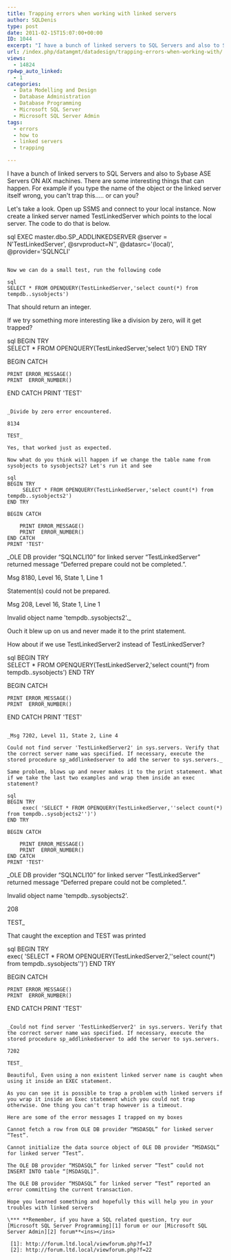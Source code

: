 ```yaml
---
title: Trapping errors when working with linked servers
author: SQLDenis
type: post
date: 2011-02-15T15:07:00+00:00
ID: 1044
excerpt: "I have a bunch of linked servers to SQL Servers and also to Sybase ASE Servers ON AIX machines. There are some interesting things that can happen. For example if you type the name of the object or the linked server itself wrong, you can't trap this.....&hellip;"
url: /index.php/datamgmt/datadesign/trapping-errors-when-working-with/
views:
  - 14824
rp4wp_auto_linked:
  - 1
categories:
  - Data Modelling and Design
  - Database Administration
  - Database Programming
  - Microsoft SQL Server
  - Microsoft SQL Server Admin
tags:
  - errors
  - how to
  - linked servers
  - trapping

---
```

I have a bunch of linked servers to SQL Servers and also to Sybase ASE Servers ON AIX machines. There are some interesting things that can happen. For example if you type the name of the object or the linked server itself wrong, you can't trap this….. or can you?

Let's take a look. Open up SSMS and connect to your local instance. Now create a linked server named TestLinkedServer which points to the local server. The code to do that is below.

sql
EXEC master.dbo.SP_ADDLINKEDSERVER @server = N'TestLinkedServer',
                                   @srvproduct=N'',
                                   @datasrc='(local)',
                                   @provider='SQLNCLI'
```

Now we can do a small test, run the following code

sql
SELECT * FROM OPENQUERY(TestLinkedServer,'select count(*) from tempdb..sysobjects')
```

That should return an integer.

If we try something more interesting like a division by zero, will it get trapped?

sql
BEGIN TRY	
	 SELECT * FROM OPENQUERY(TestLinkedServer,'select 1/0')
END TRY

BEGIN CATCH
	 
	PRINT ERROR_MESSAGE() 
	PRINT  ERROR_NUMBER()
END CATCH
PRINT 'TEST'
```

_Divide by zero error encountered.
  
8134
  
TEST_

Yes, that worked just as expected.
  
Now what do you think will happen if we change the table name from sysobjects to sysobjects2? Let's run it and see

sql
BEGIN TRY	
	 SELECT * FROM OPENQUERY(TestLinkedServer,'select count(*) from tempdb..sysobjects2')
END TRY

BEGIN CATCH
	 
	PRINT ERROR_MESSAGE() 
	PRINT  ERROR_NUMBER()
END CATCH
PRINT 'TEST'
```

_OLE DB provider “SQLNCLI10” for linked server “TestLinkedServer” returned message “Deferred prepare could not be completed.”.
  
Msg 8180, Level 16, State 1, Line 1
  
Statement(s) could not be prepared.
  
Msg 208, Level 16, State 1, Line 1
  
Invalid object name 'tempdb..sysobjects2'._

Ouch it blew up on us and never made it to the print statement.

How about if we use TestLinkedServer2 instead of TestLinkedServer?

sql
BEGIN TRY	
	 SELECT * FROM OPENQUERY(TestLinkedServer2,'select count(*) from tempdb..sysobjects')
END TRY

BEGIN CATCH
	 
	PRINT ERROR_MESSAGE() 
	PRINT  ERROR_NUMBER()
END CATCH
PRINT 'TEST'
```

_Msg 7202, Level 11, State 2, Line 4
  
Could not find server 'TestLinkedServer2' in sys.servers. Verify that the correct server name was specified. If necessary, execute the stored procedure sp_addlinkedserver to add the server to sys.servers._

Same problem, blows up and never makes it to the print statement. What if we take the last two examples and wrap them inside an exec statement?

sql
BEGIN TRY	
	 exec( 'SELECT * FROM OPENQUERY(TestLinkedServer,''select count(*) from tempdb..sysobjects2'')')
END TRY

BEGIN CATCH
	 
	PRINT ERROR_MESSAGE() 
	PRINT  ERROR_NUMBER()
END CATCH
PRINT 'TEST'
```

_OLE DB provider “SQLNCLI10” for linked server “TestLinkedServer” returned message “Deferred prepare could not be completed.”.
  
Invalid object name 'tempdb..sysobjects2'.
  
208
  
TEST_

That caught the exception and TEST was printed

sql
BEGIN TRY	
	 exec( 'SELECT * FROM OPENQUERY(TestLinkedServer2,''select count(*) from tempdb..sysobjects'')')
END TRY

BEGIN CATCH
	 
	PRINT ERROR_MESSAGE() 
	PRINT  ERROR_NUMBER()
END CATCH
PRINT 'TEST'
```

_Could not find server 'TestLinkedServer2' in sys.servers. Verify that the correct server name was specified. If necessary, execute the stored procedure sp_addlinkedserver to add the server to sys.servers.
  
7202
  
TEST_

Beautiful, Even using a non existent linked server name is caught when using it inside an EXEC statement.

As you can see it is possible to trap a problem with linked servers if you wrap it inside an Exec statement which you could not trap otherwise. One thing you can't trap however is a timeout.

Here are some of the error messages I trapped on my boxes

Cannot fetch a row from OLE DB provider “MSDASQL” for linked server “Test”.
  
Cannot initialize the data source object of OLE DB provider “MSDASQL” for linked server “Test”.
  
The OLE DB provider “MSDASQL” for linked server “Test” could not INSERT INTO table “[MSDASQL]”.
  
The OLE DB provider “MSDASQL” for linked server “Test” reported an error committing the current transaction.

Hope you learned something and hopefully this will help you in your troubles with linked servers

\*** **Remember, if you have a SQL related question, try our [Microsoft SQL Server Programming][1] forum or our [Microsoft SQL Server Admin][2] forum**<ins></ins>

 [1]: http://forum.ltd.local/viewforum.php?f=17
 [2]: http://forum.ltd.local/viewforum.php?f=22
